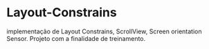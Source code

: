 # Layout-Constrains
implementação de Layout Constrains, ScrollView, Screen orientation Sensor.
Projeto com a finalidade de treinamento.

